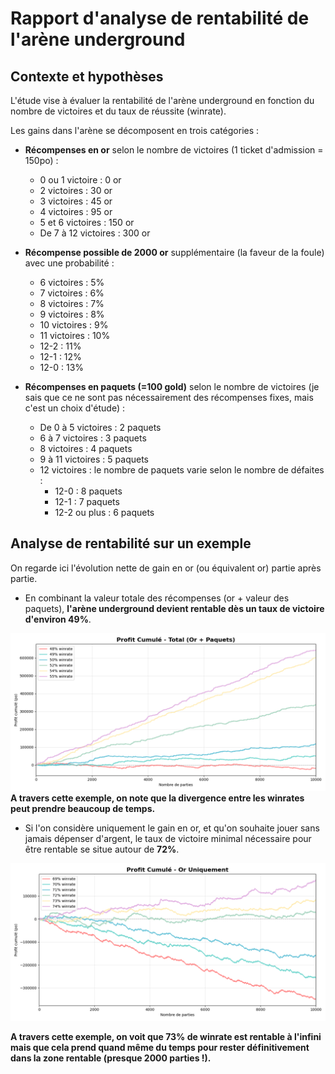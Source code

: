 # Rapport d'analyse de rentabilité de l'arène underground

## Contexte et hypothèses

L'étude vise à évaluer la rentabilité de l'arène underground en fonction du nombre de victoires et du taux de réussite (winrate).

Les gains dans l'arène se décomposent en trois catégories :

- **Récompenses en or** selon le nombre de victoires (1 ticket d'admission = 150po) :
  - 0 ou 1 victoire : 0 or
  - 2 victoires : 30 or
  - 3 victoires : 45 or
  - 4 victoires : 95 or
  - 5 et 6 victoires : 150 or
  - De 7 à 12 victoires : 300 or

- **Récompense possible de 2000 or** supplémentaire (la faveur de la foule) avec une probabilité :
  - 6 victoires : 5%
  - 7 victoires : 6%
  - 8 victoires : 7%
  - 9 victoires : 8%
  - 10 victoires : 9%
  - 11 victoires : 10%
  - 12-2 : 11%
  - 12-1 : 12%
  - 12-0 : 13%

- **Récompenses en paquets (=100 gold)** selon le nombre de victoires (je sais que ce ne sont pas nécessairement des récompenses fixes, mais c'est un choix d'étude) :
  - De 0 à 5 victoires : 2 paquets
  - 6 à 7 victoires : 3 paquets
  - 8 victoires : 4 paquets
  - 9 à 11 victoires : 5 paquets
  - 12 victoires : le nombre de paquets varie selon le nombre de défaites :
    - 12-0 : 8 paquets
    - 12-1 : 7 paquets
    - 12-2 ou plus : 6 paquets



## Analyse de rentabilité sur un exemple

On regarde ici l'évolution nette de gain en or (ou équivalent or) partie après partie. 

- En combinant la valeur totale des récompenses (or + valeur des paquets), **l'arène underground devient rentable dès un taux de victoire d'environ 49%**.

![profit_total_or_paquets](profit_total_or_paquets.png)
**A travers cette exemple, on note que la divergence entre les winrates peut prendre beaucoup de temps.**

- Si l'on considère uniquement le gain en or, et qu'on souhaite jouer sans jamais dépenser d'argent, le taux de victoire minimal nécessaire pour être rentable se situe autour de **72%**.

![profit_or_uniquement](profit_or_uniquement.png)

**A travers cette exemple, on voit que 73% de winrate est rentable à l'infini mais que cela prend quand même du temps pour rester définitivement dans la zone rentable (presque 2000 parties !).**
